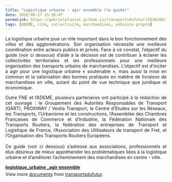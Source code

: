 ```yaml
---
title: "Logistique urbaine : agir ensemble (le guide)"
date: 2010-09-27 15:56:47
permalink: https://gabrielplassat.github.io/transportsdufutur/2010/09/logistique-urbaine-agir-ensemble.html
tags: [ADEME, cité, collectivité, marchandises, véhicule propre]
---
```


<p style="text-align: justify">La logistique urbaine joue un rôle important dans le bon fonctionnement des villes et des agglomérations. Son organisation nécessite une meilleure coordination entre acteurs publics et privés. Face à ce constat, l’objectif du guide (voir ci dessous) d’aide à la décision est de contribuer à éclairer les collectivités territoriales et les professionnels pour une meilleure organisation des transports urbains de marchandises. L’objectif est d’inciter à agir pour une logistique urbaine « soutenable », mais aussi la mise en commun et la valorisation des bonnes pratiques en matière de livraison de marchandises en ville, autant du point de vue technique que juridique et économique.</p> <p style="text-align: justify">Outre FNE et l’ADEME, plusieurs partenaires ont participé à la rédaction de cet ouvrage : le Groupement des Autorités Responsables de Transport (GART), PROXIWAY / Veolia Transport, le Centre d’Etudes sur les Réseaux, les Transports, l’Urbanisme et les constructions, l’Assemblée des Chambres Françaises de Commerce et d’Industrie, la Fédération Nationale des Transports Routiers, la fédération des entreprises de Transport et Logistique de France, l’Association des Utilisateurs de transport de Fret, et l’Organisation des Transports Routiers Européens.<br /><br />Ce guide (voir ci dessous) s’adresse aux associations, professionnels et élus désireux de mieux appréhender les problématiques liées à la logistique urbaine et d’améliorer l’acheminement des marchandises en centre - ville. </p>  <!--more-->   <div id="__ss_5296816" style="width: 477px"><strong style="margin: 12px 0 4px"><a href="http://www.slideshare.net/transportsdufutur/logistiqueurbaine-agir-ensemble" title="logistique_urbaine _agir ensemble">logistique_urbaine _agir ensemble</a></strong>        <div style="padding: 5px 0 12px">View more <a href="http://www.slideshare.net/">documents</a> from <a href="http://www.slideshare.net/transportsdufutur">transportsdufutur</a>.</div> </div>
